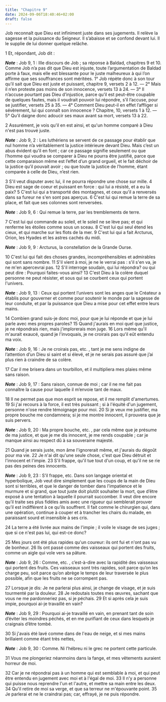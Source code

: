```yaml
---
title: "Chapitre 9"
date: 2024-09-06T18:40:46+02:00
draft: false
---
```



Job reconnaît que Dieu est infiniment juste dans ses jugements.
Il relève la sagesse et la puissance du Seigneur.
Il s’abaisse et se confond devant lui.
Il le supplie de lui donner quelque relâche.


1 Et, répondant, Job dit :

***Note*** :  Job 9, 1 : IIIe discours de Job ; sa réponse à Baldad, chapitres 9 et 10. Comme Job n’a pas dit que Dieu est injuste, toute l’argumentation de Baldad porte à faux, mais elle est blessante pour le juste malheureux à qui l’on affirme que ses souffrances sont méritées. 1° Job répète donc à son tour qu’il sait que Dieu est juste et puissant, chapitre 9, versets 2 à 12. ― 2° Mais il n’en proteste pas moins de son innocence, versets 13 à 24. ― 3° Il n’accuse pourtant pas Dieu d’injustice, parce qu’il est peut-être coupable de quelques fautes, mais il voudrait pouvoir lui répondre, s’il l’accuse, pour se justifier, versets 25 à 35. ― 4° Comment Dieu peut-il en effet l’affliger si sévèrement, lui qui connaît son innocence ? Chapitre, 10, versets 1 à 12. ― 5° Qu’il daigne donc adoucir ses maux avant sa mort, versets 13 à 22.


2 Assurément, je vois qu'il en est ainsi, et qu'un homme comparé à Dieu n'est pas trouvé juste.

***Note*** :  Job 9, 2 : Les luthériens se servent de ce passage pour établir que nul homme n’a véritablement la justice intérieure devant Dieu. Mais c’est un abus évident qu’il en font ; car ce passage signifie seulement ou que l’homme qui voudra se comparer à Dieu ne pourra être justifié, parce que cette comparaison même est l’effet d’un grand orgueil, et le fait déchoir de la justice qu’il pouvait avoir ; ou que toute la justice de l’homme, étant comparée à celle de Dieu, n’est rien.

3 S'il veut disputer avec lui, il ne pourra répondre une chose sur mille. 4 Dieu est sage de coeur et puissant en force : qui lui a résisté, et a eu la paix? 5 C'est lui qui a transporté des montagnes, et ceux qu'il a renversés dans sa fureur ne s'en sont pas aperçus. 6 C'est lui qui remue la terre de sa place, et fait que ses colonnes sont renversées.

***Note*** :  Job 9, 6 : Qui remue la terre, par les tremblements de terre.

7 C'est lui qui commande au soleil, et le soleil ne se lève pas; et qui renferme les étoiles comme sous un sceau. 8 C'est lui qui seul étend les cieux, et qui marche sur les flots de la mer. 9 C'est lui qui a fait Arcturus, Orion, les Hyades et les astres cachés du midi.

***Note*** :  Job 9, 9 : Arcturus, la constellation de la Grande Ourse.

10 C'est lui qui fait des choses grandes, incompréhensibles et admirables qui sont sans nombre. 11 S'il vient à moi, je ne le verrai pas : s'il s'en va, je ne m'en apercevrai pas. 12 S'il interroge soudain, qui lui répondra? ou qui peut dire : Pourquoi faites-vous ainsi? 13 C'est Dieu à la colère duquel personne ne peut résister, et sous qui se courbent ceux qui portent l'univers.

***Note*** :  Job 9, 13 : Ceux qui portent l’univers sont les anges que le Créateur a établis pour gouverner et comme pour soutenir le monde par la sagesse de leur conduite, et par la puissance que Dieu a mise pour cet effet entre leurs mains.

14 Combien grand suis-je donc moi, pour que je lui réponde et que je lui parle avec mes propres paroles? 15 Quand j'aurais en moi quel que justice, je ne répondrais rien, mais j'implorerais mon juge. 16 Lors même qu'il m'aurait exaucé, quand je l'invoquais, je ne croirais pas qu'il eût entendu ma voix.

***Note*** :  Job 9, 16 : Je ne croirais pas, etc. , tant je me sens indigne de l’attention d’un Dieu si saint et si élevé, et je ne serais pas assuré que j’ai plus rien à craindre de sa colère.

17 Car il me brisera dans un tourbillon, et il multipliera mes plaies même sans raison.

***Note*** :  Job 9, 17 : Sans raison, connue de moi ; car il ne me fait pas connaître la cause pour laquelle il m’envoie tant de maux.

18 Il ne permet pas que mon esprit se repose, et il me remplit d'amertumes. 19 Si j'ai recours à la force, il est très puissant ; si à l'équité d'un jugement, personne n'ose rendre témoignage pour moi. 20 Si je veux me justifier, ma propre bouche me condamnera; si je me montre innocent, il prouvera que je suis pervers.

***Note*** :  Job 9, 20 : Ma propre bouche, etc. , par cela même que je présume de ma justice, et que je me dis innocent, je me rends coupable ; car je manque ainsi au respect dû à sa souveraine majesté.


21 Quand je serais juste, mon âme l'ignorerait même, et j'aurais du dégoût pour ma vie. 22 Je n'ai dit qu'une seule chose, c'est que Dieu détruit et l'innocent et l'impie. 23 S'il frappe, qu'il tue tout d'un coup, et qu'il ne se rie pas des peines des innocents.

***Note*** :  Job 9, 23 : S’il frappe, etc. Dans son langage oriental et hyperbolique, Job veut dire simplement que les coups de la main de Dieu sont si terribles, et que le danger de tomber dans l’impatience et le murmure et si grand, que tout juste doit plutôt souhaiter la mort, que d’être exposé à une tentation à laquelle il pourrait succomber. Il veut dire encore qu’il traite ses plus fidèles amis avec une rigueur qui semblerait prouver qu’il est indifférent à ce qu’ils souffrent. Il fait comme le chirurgien qui, dans une opération, continue à couper et à trancher les chairs du malade, en paraissant sourd et insensible à ses cris.

24 La terre a été livrée aux mains de l'impie ; il voile le visage de ses juges ; que si ce n'est pas lui, qui est-ce donc?


25 Mes jours ont été plus rapides qu'un coureur: ils ont fui et n'ont pas vu de bonheur. 26 Ils ont passé comme des vaisseaux qui portent des fruits, comme un aigle qui vole vers sa pâture.

***Note*** :  Job 9, 26 : Comme, etc. , c’est-à-dire avec la rapidité des vaisseaux qui portent des fruits. Ces vaisseaux sont très rapides, soit parce qu’on les charge peu, soit parce qu’on abrège le temps de leur traversée le plus possible, afin que les fruits ne se corrompent pas.

27 Lorsque je dis: Je ne parlerai plus ainsi, je change de visage, et je suis tourmenté par la douleur. 28 Je redoutais toutes mes œuvres, sachant que vous ne me pardonneriez pas, si je péchais. 29 Et si après cela je suis impie, pourquoi ai-je travaillé en vain?

***Note*** :  Job 9, 29 : Pourquoi ai-je travaillé en vain, en prenant tant de soin d’éviter les moindres péchés, et en me purifiant de ceux dans lesquels je craignais d’être tombé.

30 Si j'avais été lavé comme dans de l'eau de neige, et si mes mains brillaient comme étant très nettes,

***Note*** :  Job 9, 30 : Comme. Ni l’hébreu ni le grec ne portent cette particule.

31 Vous me plongeriez néanmoins dans la fange, et mes vêtements auraient horreur de moi.


32 Car je ne répondrai pas à un homme qui est semblable à moi, et qui peut être entendu en jugement avec moi et à l'égal de moi. 33 Il n'y a personne qui puisse nous reprendre l'un et l'autre, et mettre sa main entre les deux. 34 Qu'il retire de moi sa verge, et que sa terreur ne m'épouvante point. 35 Je parlerai et ne le craindrai pas; car, effrayé, je ne puis répondre.

